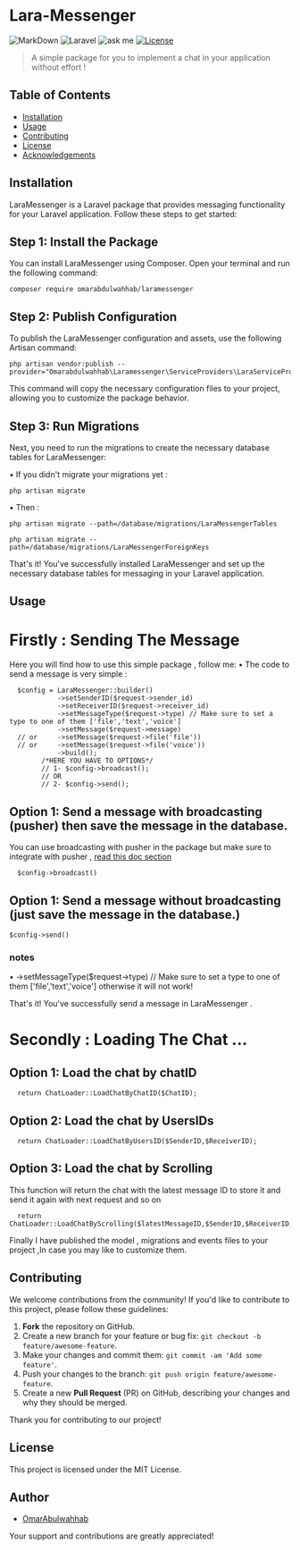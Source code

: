 # Lara-Messenger


![MarkDown](https://img.shields.io/badge/Made%20with-Markdown-1f425f.svg)
![Laravel](https://img.shields.io/badge/Laravel-FF2D20?style=for-the-badge&logo=laravel&logoColor=white)
![ask me](https://img.shields.io/badge/Ask%20me-anything-1abc9c.svg)
[![License](https://img.shields.io/badge/license-MIT-blue.svg)](LICENSE)

> A simple package for you to implement a chat in your application without effort !

## Table of Contents

- [Installation](#installation)
- [Usage](#usage)
- [Contributing](#contributing)
- [License](#license)
- [Acknowledgements](#acknowledgements)

## Installation

LaraMessenger is a Laravel package that provides messaging functionality for your Laravel application. Follow these steps to get started:

## Step 1: Install the Package

You can install LaraMessenger using Composer. Open your terminal and run the following command:

```
composer require omarabdulwahhab/laramessenger
```

## Step 2: Publish Configuration

To publish the LaraMessenger configuration and assets, use the following Artisan command:

```
php artisan vendor:publish --provider="Omarabdulwahhab\Laramessenger\ServiceProviders\LaraServiceProvider"
```
This command will copy the necessary configuration files to your project, allowing you to customize the package behavior.


## Step 3: Run Migrations

Next, you need to run the migrations to create the necessary database tables for LaraMessenger:

• If you didn't migrate your migrations yet :
```
php artisan migrate
```
• Then :

```
php artisan migrate --path=/database/migrations/LaraMessengerTables
```

```
php artisan migrate --path=/database/migrations/LaraMessengerForeignKeys
```


That's it! You've successfully installed LaraMessenger and set up the necessary database tables for messaging in your Laravel application.



## Usage

# Firstly : Sending The Message 
Here you will find how to use this simple package , follow me:
  • The code to send a message is very simple :
  ```
    $config = LaraMessenger::builder()
              ->setSenderID($request->sender_id)
              ->setReceiverID($request->receiver_id)
              ->setMessageType($request->type) // Make sure to set a type to one of them ['file','text','voice']
              ->setMessage($request->message)
    // or     ->setMessage($request->file('file'))
    // or     ->setMessage($request->file('voice'))
              ->build();
          /*HERE YOU HAVE TO OPTIONS*/
          // 1- $config->broadcast();
          // OR 
          // 2- $config->send();
  ```

  ## Option 1: Send a message with broadcasting (pusher) then save the message in the database.

  You can use broadcasting with pusher in the package but make sure to integrate with pusher , [read this doc section](https://laravel.com/docs/10.x/broadcasting#pusher-channels)
  ```
    $config->broadcast()
  ```

  ## Option 1: Send a message without broadcasting (just save the message in the database.)
  
  ```
  $config->send()
  ```
  ### notes 
  • ->setMessageType($request->type) // Make sure to set a type to one of them ['file','text','voice'] otherwise it will not work!
  
  That's it! You've successfully send a message in LaraMessenger .
# Secondly : Loading The Chat ...

  ## Option 1: Load the chat by chatID
  ```
    return ChatLoader::LoadChatByChatID($ChatID);
  ```

 ## Option 2: Load the chat by UsersIDs
  ```
    return ChatLoader::LoadChatByUsersID($SenderID,$ReceiverID);
  ```

## Option 3: Load the chat by Scrolling
This function will return the chat with the latest message ID to store it and send it again with next request and so on   
    
  ```
    return ChatLoader::LoadChatByScrolling($latestMessageID,$SenderID,$ReceiverID,$NoOfMessagesPerPage);
  ```

Finally I have published the model , migrations and events files to your project ,In case you may like to customize them.

## Contributing

We welcome contributions from the community! If you'd like to contribute to this project, please follow these guidelines:

1. **Fork** the repository on GitHub.
2. Create a new branch for your feature or bug fix: `git checkout -b feature/awesome-feature`.
3. Make your changes and commit them: `git commit -am 'Add some feature'`.
4. Push your changes to the branch: `git push origin feature/awesome-feature`.
5. Create a new **Pull Request** (PR) on GitHub, describing your changes and why they should be merged.

Thank you for contributing to our project!


## License

This project is licensed under the MIT License.


## Author

- [OmarAbulwahhab](https://github.com/OmarAbdelwahhab30) 

Your support and contributions are greatly appreciated!
